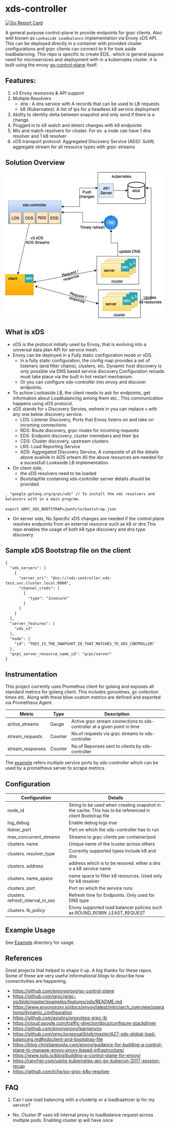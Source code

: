 # xds-controller
[![Go Report Card](https://goreportcard.com/badge/github.com/pradeepmvn/xds-controller)](https://goreportcard.com/report/github.com/pradeepmvn/xds-controller)

A general purpose control-plane to provide endpoints for grpc clients. Also well known as `Lookaside Loadbalance` implementation via Envoy xDS API. This can be deployed directly in a container with provided cluster configurations and grpc clients can connect to it for look aside loadbalancing. This repo is specific to create EDS.. which is general pupose need for microservices and deployment with in a kubernates cluster. It is built using the envoy [go-control-plane](https://github.com/envoyproxy/go-control-plane) itself.


## Features:
1. v3 Envoy resources & API support
2. Multiple Resolvers
    -  dns : A dns service with A records that can be used to LB requests
    -  k8 (Kubernates): A list of ips for a headless k8 service deployment
3. Ability to identity delta between snapshot and only send if there is a change.
4. Plugged in to k8 watch and detect changes with k8 endpoints
5. Mix and match resolvers for cluster. For ex: a node can have 1 dns resolver and 1 k8 resolver
6. xDS transport protocol: Aggregated Discovery Service (ADS): SotW, aggregate stream for all resource types with grpc-streams

## Solution Overview
![overview](img/xds-controller.png)

## What is xDS
 - xDS is the protocol initially used by Envoy, that is evolving into a universal data plan API for service mesh.
 - Envoy can be deployed in a Fully static configuration mode or xDS.
    - In a fully static configuration, the config map provides a set of listeners (and filter chains), clusters, etc. Dynamic host discovery is only possible via DNS based service discovery.Configuration reloads must take place via the built in hot restart mechanism.
    - Or you can configure xds-controller into envoy and discover endpoints.
- To achive Lookaside LB, the client needs to ask  for endpoints, get information about Loadbalancing among them etc.. This communication happens using xDS protocol.
- xDS stands for `x` Discovery Servies, wehere in you can replace `x` with any one below discovery service.
    - LDS: Listener Discovery, Ports that Envoy listens on and take on incoming connections
    - RDS: Route discovery, grpc routes for incoming requests
    - EDS: Endpoint discovery, cluster memebers and their Ips
    - CDS: Cluster discovery, upstream clusters
    - LRS: Load Reporting Service
    - ADS: Aggregated Discovery Service, A composite of all the details above availvle in ADS srteam
    All the above resources are needed for a sucessfull Lookaside LB implementation.
- On client side,
  - the xDS resolvers need to be loaded
  - Bootstapfile containing xds-controller server details should be provided
```
_ "google.golang.org/grpc/xds" // To install the xds resolvers and balancers with in a main program.

export GRPC_XDS_BOOTSTRAP=/path/to/bootstrap.json
```
- On server side, No Specific xDS changes are needed if the control plane resolves endpoints from an external resource such as k8 or dns.This repo enables the usage of both k8 type discovery and dns type discovery

## Sample xDS Bootstrap file on the client
```
{
  "xds_servers": [
    {
      "server_uri": "dns:///xds-controller.xds-test.svc.cluster.local:8080",
      "channel_creds": [
        {
          "type": "insecure"
        }
      ]
    }
  ],
  "server_features": [
    "xds_v3"
  ],
  "node": {
    "id": "THIS_IS_THE_SNAPSHOT_ID_THAT_MATCHES_TO_XDS_CONTROLLER"
  },
  "grpc_server_resource_name_id": "grpc/server"
}
```
## Instrumentation
This project currently uses Promethus client for golang and exposes all standard metrics for golang client. This includes goroutines, gc collection times etc. Along with these blow custom metrics are defined and exported via Prometheus Agent. 

| Metric | Type | Description |
|---|---|---|
| active_streams | Gauge | Active grpc stream connections to  xds-controller at a given point in time | 
| stream_requests | Counter| No.of requests via grpc streams to xds-controller | 
| stream_responses | Counter| No.of Reponses sent to clients by  xds-controller | 

The [example](https://github.com/pradeepmvn/xds-controller/tree/main/example) refers multiple service ports by xds-controller which can be used by a prometheus server to scrape metrics.

## Configuration
| Configuration | Details |
|---|---|
| node_id | String to be used when creating snapshot in the cache. This has to be referenced in client Bootstrap file | 
| log_debug | Enable debug logs  true|false | 
| listner_port | Port on which the xds-controller has to run | 
| max_concurrent_streams | Streams to grpc clients per container/pod | 
| clusters. name| Unique name of the lcuster across others | 
| clusters. resolver_type| Currenlty supported types include k8 and dns | 
| clusters. address| address which is to be resoved. either a dns o a k8 service name | 
| clusters. name_space| name space to filter k8 resources. Used only for k8 resolver | 
| clusters. port| Port on which the service runs | 
| clusters. refresh_interval_in_sec| Refresh time for Endpoints. Only used for DNS type | 
| clusters. lb_policy| Envoy supported load balancer policies such as ROUND_ROBIN ,LEAST_REQUEST | 

## Example Usage
See [Example](https://github.com/pradeepmvn/xds-controller/tree/main/example) directory for usage.

## References
Great projects that helped to shape it up. A big thanks for these repos. Some of these are very useful informational blogs to describe how connectivities are happening.

- https://github.com/envoyproxy/go-control-plane
- https://github.com/grpc/grpc-go/blob/master/examples/features/xds/README.md
- https://www.envoyproxy.io/docs/envoy/latest/intro/arch_overview/operations/dynamic_configuration
- https://github.com/asishrs/proxyless-grpc-lb
- https://cloud.google.com/traffic-director/docs/configure-stackdriver
- https://github.com/envoyproxy/learnenvoy
- https://github.com/grpc/proposal/blob/master/A27-xds-global-load-balancing.md#xdsclient-and-bootstrap-file
- https://blog.christianposta.com/envoy/guidance-for-building-a-control-plane-to-manage-envoy-proxy-based-infrastructure/
- https://www.solo.io/blog/building-a-control-plane-for-envoy/
- https://rancher.com/using-kubernetes-api-go-kubecon-2017-session-recap
- https://github.com/tcfw/go-grpc-k8s-resolver

## FAQ
1. Can I use load balancing with a clusterIp or a loadbaalncer ip for my service?
- No. Cluster IP uses k8 internal proxy to loadbalance request across multiple pods. Enabling cluster ip will have once


